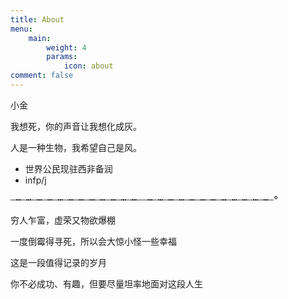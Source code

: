 ```yaml
---
title: About
menu:
    main: 
        weight: 4
        params:
            icon: about
comment: false
---
```

小金

我想死，你的声音让我想化成灰。

人是一种生物，我希望自己是风。
- 世界公民现驻西非备润
- infp/j

┄┅┄┅┄┅┄┅┄┅┄┅┄┅┄┅┄┅┄┅┄┅┄┅┄┄┅┄┅┄┅┄┅┄┅┄┅┄┅┄┅┄┅┄┅┄┅┄┅┄°

穷人乍富，虚荣又物欲爆棚

一度倒霉得寻死，所以会大惊小怪一些幸福

这是一段值得记录的岁月

你不必成功、有趣，但要尽量坦率地面对这段人生
